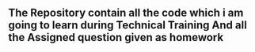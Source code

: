 ## The Repository contain all the code which i am going to learn during Technical Training And all the Assigned question given as homework
